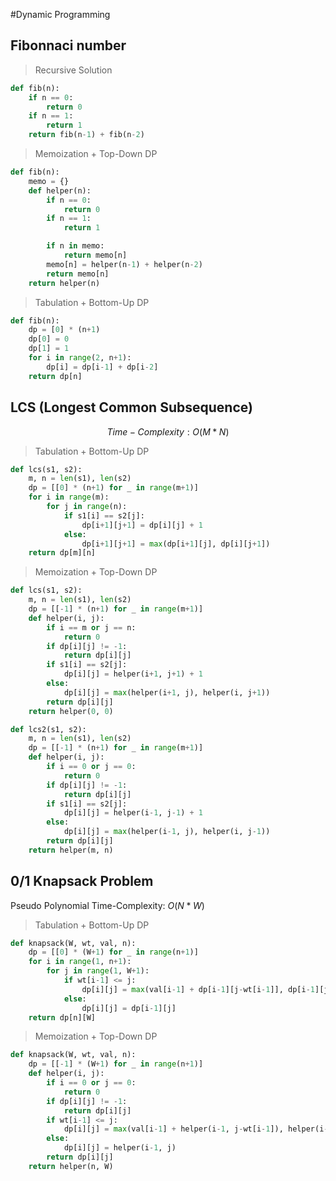#Dynamic Programming

## Fibonnaci number

>Recursive Solution

```python
def fib(n): 
    if n == 0:
        return 0
    if n == 1:  
        return 1            
    return fib(n-1) + fib(n-2)
```

> Memoization + Top-Down DP

```python
def fib(n):
    memo = {}
    def helper(n):
        if n == 0:
            return 0
        if n == 1:
            return 1

        if n in memo:
            return memo[n]
        memo[n] = helper(n-1) + helper(n-2)
        return memo[n]
    return helper(n)
```

> Tabulation + Bottom-Up DP

```python
def fib(n):
    dp = [0] * (n+1)
    dp[0] = 0
    dp[1] = 1
    for i in range(2, n+1):
        dp[i] = dp[i-1] + dp[i-2]
    return dp[n]
```

## LCS (Longest Common Subsequence)

$$ Time-Complexity: O(M*N) $$

>Tabulation + Bottom-Up DP
```python
def lcs(s1, s2):
    m, n = len(s1), len(s2)
    dp = [[0] * (n+1) for _ in range(m+1)]
    for i in range(m):
        for j in range(n):
            if s1[i] == s2[j]:
                dp[i+1][j+1] = dp[i][j] + 1
            else:
                dp[i+1][j+1] = max(dp[i+1][j], dp[i][j+1])
    return dp[m][n]
```

>Memoization + Top-Down DP
```python
def lcs(s1, s2):
    m, n = len(s1), len(s2)
    dp = [[-1] * (n+1) for _ in range(m+1)]
    def helper(i, j):
        if i == m or j == n:
            return 0
        if dp[i][j] != -1:
            return dp[i][j]
        if s1[i] == s2[j]:
            dp[i][j] = helper(i+1, j+1) + 1
        else:
            dp[i][j] = max(helper(i+1, j), helper(i, j+1))
        return dp[i][j]
    return helper(0, 0)

def lcs2(s1, s2):
    m, n = len(s1), len(s2)
    dp = [[-1] * (n+1) for _ in range(m+1)]
    def helper(i, j):
        if i == 0 or j == 0:
            return 0
        if dp[i][j] != -1:
            return dp[i][j]
        if s1[i] == s2[j]:
            dp[i][j] = helper(i-1, j-1) + 1
        else:
            dp[i][j] = max(helper(i-1, j), helper(i, j-1))
        return dp[i][j]
    return helper(m, n)
```

## 0/1 Knapsack Problem

Pseudo Polynomial Time-Complexity: $O(N*W)$

> Tabulation + Bottom-Up DP
```python
def knapsack(W, wt, val, n):
    dp = [[0] * (W+1) for _ in range(n+1)]
    for i in range(1, n+1):
        for j in range(1, W+1):
            if wt[i-1] <= j:
                dp[i][j] = max(val[i-1] + dp[i-1][j-wt[i-1]], dp[i-1][j])
            else:
                dp[i][j] = dp[i-1][j]
    return dp[n][W]
```

> Memoization + Top-Down DP
```python
def knapsack(W, wt, val, n):
    dp = [[-1] * (W+1) for _ in range(n+1)]
    def helper(i, j):
        if i == 0 or j == 0:
            return 0
        if dp[i][j] != -1:
            return dp[i][j]
        if wt[i-1] <= j:
            dp[i][j] = max(val[i-1] + helper(i-1, j-wt[i-1]), helper(i-1, j))
        else:
            dp[i][j] = helper(i-1, j)
        return dp[i][j]
    return helper(n, W)
```
